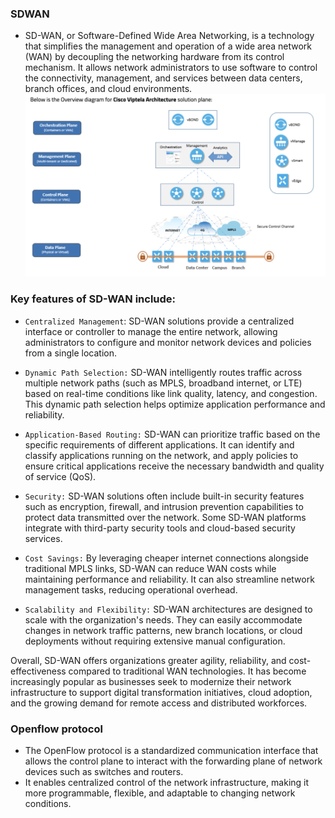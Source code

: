 ### SDWAN

- SD-WAN, or Software-Defined Wide Area Networking, is a technology that simplifies the management and operation of a wide area network (WAN) by decoupling the networking hardware from its control mechanism. It allows network administrators to use software to control the connectivity, management, and services between data centers, branch offices, and cloud environments.
![](image/SDWAN_1.png)
### Key features of SD-WAN include:

- `Centralized Management`: SD-WAN solutions provide a centralized interface or controller to manage the entire network, allowing administrators to configure and monitor network devices and policies from a single location.

- `Dynamic Path Selection:` SD-WAN intelligently routes traffic across multiple network paths (such as MPLS, broadband internet, or LTE) based on real-time conditions like link quality, latency, and congestion. This dynamic path selection helps optimize application performance and reliability.

- `Application-Based Routing:` SD-WAN can prioritize traffic based on the specific requirements of different applications. It can identify and classify applications running on the network, and apply policies to ensure critical applications receive the necessary bandwidth and quality of service (QoS).

- `Security:` SD-WAN solutions often include built-in security features such as encryption, firewall, and intrusion prevention capabilities to protect data transmitted over the network. Some SD-WAN platforms integrate with third-party security tools and cloud-based security services.

- `Cost Savings:` By leveraging cheaper internet connections alongside traditional MPLS links, SD-WAN can reduce WAN costs while maintaining performance and reliability. It can also streamline network management tasks, reducing operational overhead.

- `Scalability and Flexibility:` SD-WAN architectures are designed to scale with the organization's needs. They can easily accommodate changes in network traffic patterns, new branch locations, or cloud deployments without requiring extensive manual configuration.

Overall, SD-WAN offers organizations greater agility, reliability, and cost-effectiveness compared to traditional WAN technologies. It has become increasingly popular as businesses seek to modernize their network infrastructure to support digital transformation initiatives, cloud adoption, and the growing demand for remote access and distributed workforces.

### Openflow protocol 
- The OpenFlow protocol is a standardized communication interface that allows the control plane to interact with the forwarding plane of network devices such as switches and routers. 
- It enables centralized control of the network infrastructure, making it more programmable, flexible, and adaptable to changing network conditions.